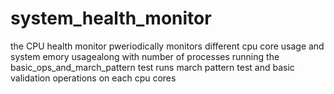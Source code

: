 # system_health_monitor
the CPU health monitor pweriodically monitors different cpu core usage and system emory usagealong with number of processes running
the basic_ops_and_march_pattern test runs march pattern test and basic validation operations on each cpu cores
